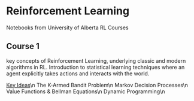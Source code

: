 # Reinforcement Learning
 Notebooks from University of Alberta RL Courses

## Course 1
key concepts of Reinforcement Learning, underlying classic and modern algorithms in RL. 
Introduction to statistical learning techniques where an agent explicitly takes actions and interacts with the world. 

<ins>Key Ideas</ins>\n
The K-Armed Bandit Problem\n
Markov Decision Processes\n
Value Functions & Bellman Equations\n
Dynamic Programming\n
